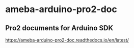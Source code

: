 # ameba-arduino-pro2-doc
## Pro2 documents for Arduino SDK
https://ameba-arduino-pro2-doc.readthedocs.io/en/latest/
